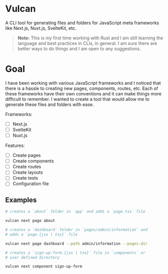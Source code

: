 <h1>Vulcan</h1>

A CLI tool for generating files and folders for JavaScript meta frameworks like
Next.js, Nuxt.js, SvelteKit, etc.

> **Note:** This is my first time working with Rust and I am still learning the
> language and best practices in CLIs, in general.
> I am sure there are better ways to do things and I am open to any
> suggestions.

# Goal

I have been working with various JavaScript frameworks and I noticed that there
is a hassle to creating new pages, components, routes, etc. Each of these
frameworks have their own conventions and it can make things more difficult to
remember. I wanted to create a tool that would allow me to generate these files
and folders with ease.

Frameworks:
- [ ] Next.js
- [ ] SvelteKit
- [ ] Nuxt.js

Features:

- [ ] Create pages
- [ ] Create components
- [ ] Create routes
- [ ] Create layouts
- [ ] Create tests
- [ ] Configuration file

## Examples

```bash
# creates a `about` folder in `app` and adds a `page.tsx` file

vulcan next page about
```

```bash
# creates a `dashboard` folder in `pages/admin/information` and
# adds a `page.{jsx | tsx}` file

vulcan next page dashboard --path admin/information --pages-dir
```

```bash
# creates a `sign-up-form.{jsx | tsx}` file in `components` or
# user defined directory

vulcan next component sign-up-form
```
